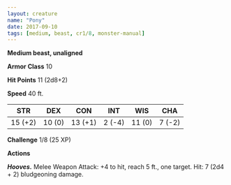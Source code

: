 ```yaml
---
layout: creature
name: "Pony"
date: 2017-09-10
tags: [medium, beast, cr1/8, monster-manual]
---
```


**Medium beast, unaligned**

**Armor Class** 10

**Hit Points** 11 (2d8+2)

**Speed** 40 ft.

|   STR   |   DEX   |   CON   |   INT   |   WIS   |   CHA   |
|:-----:|:-----:|:-----:|:-----:|:-----:|:-----:|
| 15 (+2) | 10 (0) | 13 (+1) | 2 (-4) | 11 (0) | 7 (-2) |

**Challenge** 1/8 (25 XP)

**Actions**

***Hooves.*** Melee Weapon Attack: +4 to hit, reach 5 ft., one target. Hit: 7 (2d4 + 2) bludgeoning damage.

